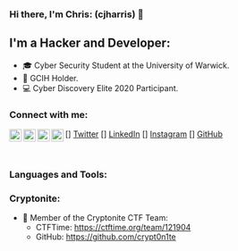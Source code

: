 
### Hi there, I'm Chris: (cjharris) 👋

## I'm a Hacker and Developer:
- 🎓 Cyber Security Student at the University of Warwick.
- 📜 GCIH Holder.
- 💻 Cyber Discovery Elite 2020 Participant.


### Connect with me:

[<img align="left" alt="cjharris2332 | Twitter" width="22px" src="https://cdn.jsdelivr.net/npm/simple-icons@v3/icons/twitter.svg" />] [Twitter]
[<img align="left" alt="christopher-harris-8921701b5 | LinkedIn" width="22px" src="https://cdn.jsdelivr.net/npm/simple-icons@v3/icons/linkedin.svg" />] [LinkedIn]
[<img align="left" alt="cjharris.ch | Instagram" width="22px" src="https://cdn.jsdelivr.net/npm/simple-icons@v3/icons/instagram.svg" />] [Instagram]
[<img align="left" alt="cjharris18 | Instagram" width="22px" src="https://https://cdn.jsdelivr.net/npm/simple-icons@3.11.0/icons/github.svg" />] [GitHub]

<br />

### Languages and Tools:



### Cryptonite:
- 🚩 Member of the Cryptonite CTF Team:
    - CTFTime: https://ctftime.org/team/121904
    - GitHub:  https://github.com/crypt0n1te


[Twitter]: https://www.twitter.com/cjharris2332
[LinkedIn]: https://www.linkedin.com/in/christopher-harris-8921701b5/
[Instagram]: https://www.instagram.com/cjharris.ch
[GitHub]: https://www.github.com/cjharris18
